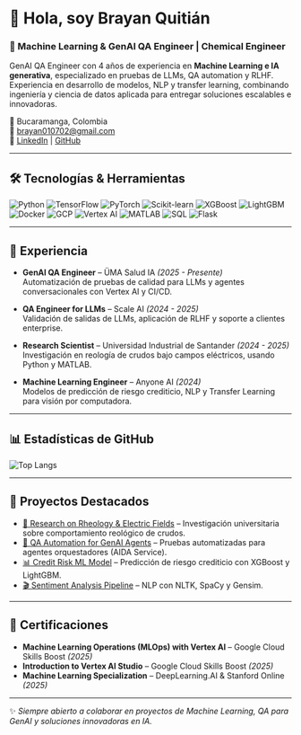 # 👋 Hola, soy Brayan Quitián  

### 🚀 Machine Learning & GenAI QA Engineer | Chemical Engineer  

GenAI QA Engineer con 4 años de experiencia en **Machine Learning e IA generativa**, especializado en pruebas de LLMs, QA automation y RLHF. Experiencia en desarrollo de modelos, NLP y transfer learning, combinando ingeniería y ciencia de datos aplicada para entregar soluciones escalables e innovadoras.  

📍 Bucaramanga, Colombia  
📧 brayan010702@gmail.com  
🔗 [LinkedIn](https://www.linkedin.com/in/brayan010702/) | [GitHub](https://github.com/Brayan010702)  

---

## 🛠️ Tecnologías & Herramientas  

![Python](https://img.shields.io/badge/Python-3776AB?style=flat&logo=python&logoColor=white)
![TensorFlow](https://img.shields.io/badge/TensorFlow-FF6F00?style=flat&logo=tensorflow&logoColor=white)
![PyTorch](https://img.shields.io/badge/PyTorch-EE4C2C?style=flat&logo=pytorch&logoColor=white)
![Scikit-learn](https://img.shields.io/badge/Scikit--learn-F7931E?style=flat&logo=scikit-learn&logoColor=white)
![XGBoost](https://img.shields.io/badge/XGBoost-EB5B2C?style=flat)
![LightGBM](https://img.shields.io/badge/LightGBM-02569B?style=flat)
![Docker](https://img.shields.io/badge/Docker-2496ED?style=flat&logo=docker&logoColor=white)
![GCP](https://img.shields.io/badge/Google%20Cloud-4285F4?style=flat&logo=googlecloud&logoColor=white)
![Vertex AI](https://img.shields.io/badge/Vertex%20AI-34A853?style=flat&logo=googlecloud&logoColor=white)
![MATLAB](https://img.shields.io/badge/MATLAB-0076A8?style=flat&logo=mathworks&logoColor=white)
![SQL](https://img.shields.io/badge/SQL-025E8C?style=flat&logo=postgresql&logoColor=white)
![Flask](https://img.shields.io/badge/Flask-000000?style=flat&logo=flask&logoColor=white)

---

## 💼 Experiencia  

- **GenAI QA Engineer** – ÜMA Salud IA *(2025 - Presente)*  
  Automatización de pruebas de calidad para LLMs y agentes conversacionales con Vertex AI y CI/CD.  

- **QA Engineer for LLMs** – Scale AI *(2024 - 2025)*  
  Validación de salidas de LLMs, aplicación de RLHF y soporte a clientes enterprise.  

- **Research Scientist** – Universidad Industrial de Santander *(2024 - 2025)*  
  Investigación en reología de crudos bajo campos eléctricos, usando Python y MATLAB.  

- **Machine Learning Engineer** – Anyone AI *(2024)*  
  Modelos de predicción de riesgo crediticio, NLP y Transfer Learning para visión por computadora.  

---

## 📊 Estadísticas de GitHub  

![Top Langs](https://github-readme-stats.vercel.app/api/top-langs/?username=Brayan010702&layout=compact&theme=radical)  

---

## 🚀 Proyectos Destacados  

- [🔬 Research on Rheology & Electric Fields](#) – Investigación universitaria sobre comportamiento reológico de crudos.  
- [🤖 QA Automation for GenAI Agents](#) – Pruebas automatizadas para agentes orquestadores (AIDA Service).  
- [📊 Credit Risk ML Model](#) – Predicción de riesgo crediticio con XGBoost y LightGBM.  
- [🎬 Sentiment Analysis Pipeline](#) – NLP con NLTK, SpaCy y Gensim.  

---

## 📜 Certificaciones  

- **Machine Learning Operations (MLOps) with Vertex AI** – Google Cloud Skills Boost *(2025)*  
- **Introduction to Vertex AI Studio** – Google Cloud Skills Boost *(2025)*  
- **Machine Learning Specialization** – DeepLearning.AI & Stanford Online *(2025)*  

---

✨ *Siempre abierto a colaborar en proyectos de Machine Learning, QA para GenAI y soluciones innovadoras en IA.*  


<!--
**Brayan010702/Brayan010702** is a ✨ _special_ ✨ repository because its `README.md` (this file) appears on your GitHub profile.

Here are some ideas to get you started:

- 🔭 I’m currently working on ...
- 🌱 I’m currently learning ...
- 👯 I’m looking to collaborate on ...
- 🤔 I’m looking for help with ...
- 💬 Ask me about ...
- 📫 How to reach me: ...
- 😄 Pronouns: ...
- ⚡ Fun fact: ...
-->
